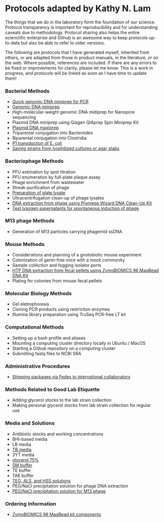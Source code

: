 # Protocols adapted by Kathy N. Lam

The things that we do in the laboratory form the foundation of our science. Protocol transparency is important for reproducibility and for understanding caveats due to methodology. Protocol sharing also helps the entire scienctific enterprise and Github is an awesome way to keep protocols up-to-date but also be able to refer to older versions. 

The following are protocols that I have generated myself, inherited from others, or are adapted from those in product manuals, in the literature, or on the web. Where possible, references are included. If there are any errors to be fixed or improvements for clarity, please let me know. This is a work in progress, and protocols will be linked as soon as I have time to update them! 


### Bacterial Methods
- [Quick genomic DNA miniprep for PCR](quick_gDNA_miniprep.md) 
- [Genomic DNA miniprep](gDNA_miniprep.md) 
- High-molecular-weight genomic DNA midiprep for Nanopore sequencing 
- Plasmid DNA miniprep using Qiagen QIAprep Spin Miniprep Kit
- [Plasmid DNA maxiprep](plasmid_maxiprep.md)
- Triparental conjugation into Bacteroides
- Biparental conjugation into Clostridia
- [P1 transduction of E. coli](p1_transduction.md)
- [Saving strains from lyophilized cultures or agar stabs](saving_strains.md)


### Bacteriophage Methods
- PFU estimation by spot titration
- PFU enumeration by full-plate plaque assay
- Phage enrichment from wastewater
- Streak-purification of phage
- [Preparation of plate lysate](plate_lysate.md)
- Ultracentrifugation clean-up of phage lysates
- [DNA extraction from phage using Promega Wizard DNA Clean-Up Kit](dna_extraction_phage_wizard_kit.md)
- [Test lysogen supernatants for spontaneous induction of phage](lysogen_supernatants_phage.md)


### M13 phage Methods
- Generation of M13 particles carrying phagemid ssDNA


### Mouse Methods
- Considerations and planning of a gnotobiotic mouse experiment
- Colonization of germ-free mice with a mock community
- Sample collection and fogging isolator ports
- [HTP DNA extraction from fecal pellets using ZymoBIOMICS 96 MagBead DNA Kit](mouse_fecal_pellets_zymobiomics_96_magbead.md)
- Plating for colonies from mouse fecal pellets


### Molecular Biology Methods
- Gel eletrophoresis
- Cloning PCR products using restriction enzymes
- Illumina library preparation using TruSeq PCR-free LT kit


### Computational Methods
- Setting up a bash profile and aliases
- Mounting a computing cluster directory locally in Ubuntu / MacOS
- Starting a Github repository on a computing cluster
- Submitting fastq files to NCBI SRA


### Administrative Procedures
- [Shipping packages via Fedex to international collaborators](shipping_international.md)


### Methods Related to Good Lab Etiquette
- Adding glycerol stocks to the lab strain collection
- Making personal glycerol stocks from lab strain collection for regular use


### Media and Solutions
- Antibiotic stocks and working concentrations
- BHI-based media
- LB media
- [TB media](TB_media.md) 
- 2YT media
- [glycerol 75%](glycerol_75.md)
- [SM buffer](SM_buffer.md)
- TE buffer
- TAE buffer
- [TEG, ALS, and HSS solutions](TEG_ALS_HSS_solutions.md)
- PEG/NaCl precipitation solution for phage DNA extraction
- [PEG/NaCl precipitation solution for M13 phage](PEG_NaCl_M13.md)

### Ordering Information
- [ZymoBIOMICS 96 MagBead kit components](zymobiomics_catalog.md)
